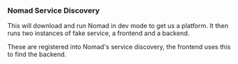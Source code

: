 ### Nomad Service Discovery

This will download and run Nomad in dev mode to get us a platform.
It then runs two instances of fake service, a frontend and a backend.

These are registered into Nomad's service discovery, the frontend uses this to find the backend.

